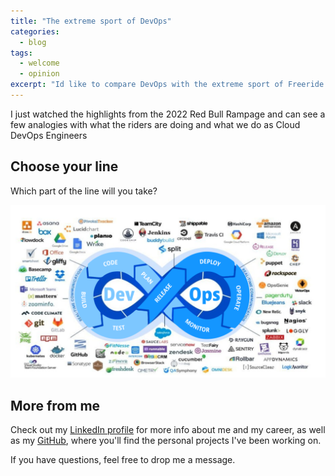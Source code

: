 ```yaml
---
title: "The extreme sport of DevOps"
categories:
  - blog
tags:
  - welcome
  - opinion
excerpt: "Id like to compare DevOps with the extreme sport of Freeride Mountain Biking"
---
```


I just watched the highlights from the 2022 Red Bull Rampage and can see a few analogies with what the riders are doing and what we do as Cloud DevOps Engineers

## Choose your line

Which part of the line will you take?

![DevOps Velocity](2022-11-12-extremely-devops/devops_trail.png)

## More from me

Check out my [LinkedIn profile][linkedin-profile] for more info about me and my career, as well as my [GitHub][github-profile], where you'll find the personal projects I've been working on.

If you have questions, feel free to drop me a message.

[linkedin-profile]: https://www.linkedin.com/in/robertbogan/
[github-profile]:   https://github.com/robert-bogan
